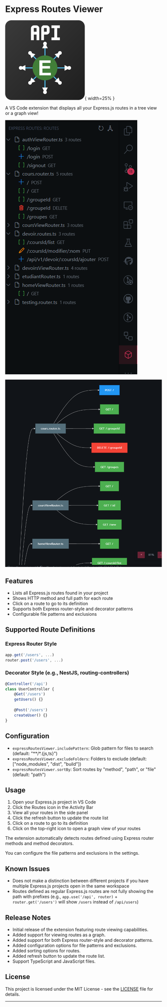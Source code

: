 # Express Routes Viewer

![Express Routes Viewer Logo](./express-routes-viewer.png){ width=25% }

A VS Code extension that displays all your Express.js routes in a tree view or a graph view!

![Side panel view](./side-panel-view.png)

![Graph view](./graph-view.png)

## Features

- Lists all Express.js routes found in your project
- Shows HTTP method and full path for each route
- Click on a route to go to its definition
- Supports both Express router-style and decorator patterns
- Configurable file patterns and exclusions

## Supported Route Definitions

### Express Router Style
```javascript
app.get('/users', ...)
router.post('/users', ...)
```

### Decorator Style (e.g., NestJS, routing-controllers)
```typescript
@Controller('/api')
class UserController {
    @Get('/users')
    getUsers() {}

    @Post('/users')
    createUser() {}
}
```

## Configuration

- `expressRoutesViewer.includePattern`: Glob pattern for files to search (default: "**/*.{js,ts}")
- `expressRoutesViewer.excludeFolders`: Folders to exclude (default: ["node_modules", "dist", "build"])
- `expressRoutesViewer.sortBy`: Sort routes by "method", "path", or "file" (default: "path")

## Usage

1. Open your Express.js project in VS Code
2. Click the Routes icon in the Activity Bar
3. View all your routes in the side panel
4. Click the refresh button to update the route list
5. Click on a route to go to its definition
6. Click on the top-right icon to open a graph view of your routes

The extension automatically detects routes defined using Express router methods and method decorators.

You can configure the file patterns and exclusions in the settings.

## Known Issues

- Does not make a distinction between different projects if you have multiple Express.js projects open in the same workspace
- Routes defined as regular Express.js routes are not fully showing the path with prefixes (e.g., `app.use('/api', router)` + `router.get('/users')` will show `/users` instead of `/api/users`)

## Release Notes

- Initial release of the extension featuring route viewing capabilities.
- Added support for viewing routes as a graph.
- Added support for both Express router-style and decorator patterns.
- Added configuration options for file patterns and exclusions.
- Added sorting options for routes.
- Added refresh button to update the route list.
- Support TypeScript and JavaScript files.

## License

This project is licensed under the MIT License - see the [LICENSE](LICENSE) file for details.

---